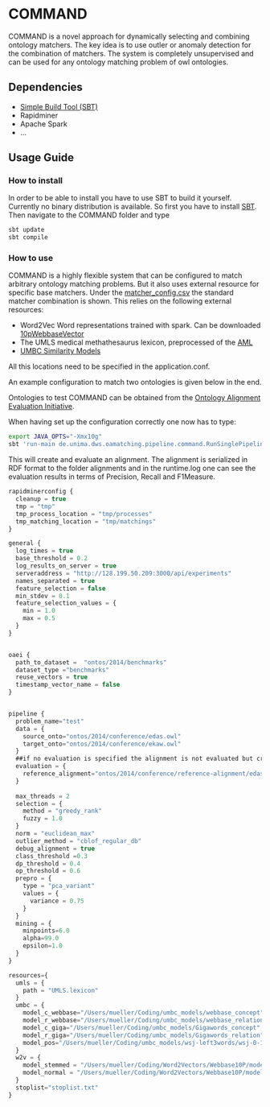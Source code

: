# COMMAND
COMMAND is a novel approach for dynamically selecting and combining ontology matchers. The key idea is to use outler or anomaly detection for the combination of matchers. The system is completely unsupervised and can be used for any ontology matching problem of owl ontologies.


## Dependencies
- [Simple Build Tool (SBT)](http://www.scala-sbt.org/)
- Rapidminer
- Apache Spark
- ...

## Usage Guide

### How to install
In order to be able to install you have to use SBT to build it yourself. Currently no binary distribution is available. So first you have to install [SBT](http://www.scala-sbt.org/). Then navigate to the COMMAND folder and type

```bash
sbt update
sbt compile
```

### How to use

COMMAND is a highly flexible system that can be configured to match arbitrary ontology matching problems. But it also uses external resource for specific base matchers. Under the [matcher_config.csv](https://github.com/dwslab/COMMAND/blob/master/matcher_config.csv) the standard matcher combination is shown. This relies on the following external resources:
- Word2Vec Word representations trained with spark. Can be downloaded [10pWebbaseVector](www.concept2designs.de/word2vec/Webbase10P.zip)
- The UMLS medical methathesaurus lexicon, preprocessed of the [AML](https://github.com/AgreementMakerLight/AML-Project/blob/master/AgreementMakerLight/store/knowledge/UMLS.lexicon)
- [UMBC Similarity Models](http://swoogle.umbc.edu/SimService/index.html)

All this locations need to be specified in the application.conf.

An example configuration to match two ontologies is given below in the end.

Ontologies to test COMMAND can be obtained from the [Ontology Alignment Evaluation Initiative](http://oaei.ontologymatching.org/2014/). 

When having set up the configuration correctly one now has to type:

```bash
export JAVA_OPTS="-Xmx10g"
sbt 'run-main de.unima.dws.oamatching.pipeline.command.RunSinglePipeline'
```

This will create and evaluate an alignment. The alignment is serialized in RDF format to the folder alignments and in the runtime.log one can see the evaluation results in terms of Precision, Recall and F1Measure.

```javascript
rapidminerconfig {
  cleanup = true
  tmp = "tmp"
  tmp_process_location = "tmp/processes"
  tmp_matching_location = "tmp/matchings"
}

general {
  log_times = true
  base_threshold = 0.2
  log_results_on_server = true
  serveraddress = "http://128.199.50.209:3000/api/experiments"
  names_separated = true
  feature_selection = false
  min_stdev = 0.1
  feature_selection_values = {
    min = 1.0
    max = 0.5
  }
}


oaei {
  path_to_dataset =  "ontos/2014/benchmarks"
  dataset_type ="benchmarks"
  reuse_vectors = true
  timestamp_vector_name = false
}


pipeline {
  problem_name="test"
  data = {
    source_onto="ontos/2014/conference/edas.owl"
    target_onto="ontos/2014/conference/ekaw.owl"
  }
  ##if no evaluation is specified the alignment is not evaluated but created
  evaluation = {
    reference_alignment="ontos/2014/conference/reference-alignment/edas-ekaw.rdf" 
  }
  
  max_threads = 2
  selection = {
    method = "greedy_rank"
    fuzzy = 1.0
  }
  norm = "euclidean_max"
  outlier_method = "cblof_regular_db"
  debug_alignment = true
  class_threshold =0.3
  dp_threshold = 0.4
  op_threshold = 0.6
  prepro = {
    type = "pca_variant"
    values = {
      variance = 0.75
    }
  }
  mining = {
    minpoints=6.0
    alpha=99.0
    epsilon=1.0
  }
}

resources={
  umls = {
    path = "UMLS.lexicon"
  }
  umbc = {
    model_c_webbase="/Users/mueller/Coding/umbc_models/webbase_concept"
    model_r_webbase="/Users/mueller/Coding/umbc_models/webbase_relation"
    model_c_giga="/Users/mueller/Coding/umbc_models/Gigawords_concept"
    model_r_giga="/Users/mueller/Coding/umbc_models/Gigawords_relation"
    model_pos="/Users/mueller/Coding/umbc_models/wsj-left3words/wsj-0-18-left3words-distsim.tagger"
  }
  w2v = {
    model_stemmed = "/Users/mueller/Coding/Word2Vectors/Webbase10P/model_word2vec_stemmed.ser"
    model_normal = "/Users/mueller/Coding/Word2Vectors/Webbase10P/model_word2vec.ser"
  }
  stoplist="stoplist.txt"
}
```
